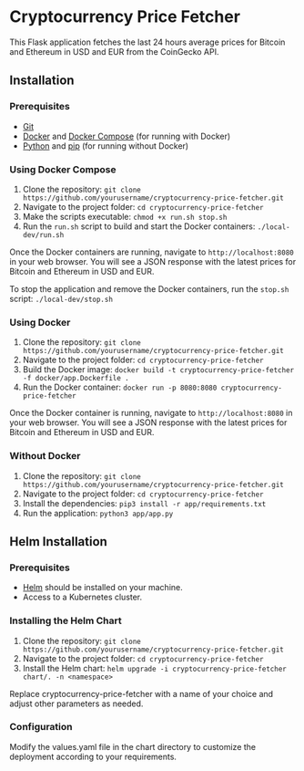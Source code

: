 # Cryptocurrency Price Fetcher

This Flask application fetches the last 24 hours average prices for Bitcoin and Ethereum in USD and EUR from the CoinGecko API.

## Installation

### Prerequisites

- [Git](https://git-scm.com/)
- [Docker](https://www.docker.com/) and [Docker Compose](https://docs.docker.com/compose/install/) (for running with Docker)
- [Python](https://www.python.org/) and [pip](https://pip.pypa.io/en/stable/installation/) (for running without Docker)

### Using Docker Compose

1. Clone the repository: `git clone https://github.com/yourusername/cryptocurrency-price-fetcher.git`
2. Navigate to the project folder: `cd cryptocurrency-price-fetcher`
3. Make the scripts executable: `chmod +x run.sh stop.sh`
4. Run the `run.sh` script to build and start the Docker containers: `./local-dev/run.sh`

Once the Docker containers are running, navigate to `http://localhost:8080` in your web browser. You will see a JSON response with the latest prices for Bitcoin and Ethereum in USD and EUR.

To stop the application and remove the Docker containers, run the `stop.sh` script: `./local-dev/stop.sh`

### Using Docker

1. Clone the repository: `git clone https://github.com/yourusername/cryptocurrency-price-fetcher.git`
2. Navigate to the project folder: `cd cryptocurrency-price-fetcher`
3. Build the Docker image: `docker build -t cryptocurrency-price-fetcher -f docker/app.Dockerfile .`
4. Run the Docker container: `docker run -p 8080:8080 cryptocurrency-price-fetcher`

Once the Docker container is running, navigate to `http://localhost:8080` in your web browser. You will see a JSON response with the latest prices for Bitcoin and Ethereum in USD and EUR.

### Without Docker

1. Clone the repository: `git clone https://github.com/yourusername/cryptocurrency-price-fetcher.git`
2. Navigate to the project folder: `cd cryptocurrency-price-fetcher`
3. Install the dependencies: `pip3 install -r app/requirements.txt`
4. Run the application: `python3 app/app.py`

## Helm Installation

### Prerequisites

- [Helm](https://helm.sh/) should be installed on your machine.
- Access to a Kubernetes cluster.

### Installing the Helm Chart

1. Clone the repository: `git clone https://github.com/yourusername/cryptocurrency-price-fetcher.git`
2. Navigate to the project folder: `cd cryptocurrency-price-fetcher`
3. Install the Helm chart: `helm upgrade -i cryptocurrency-price-fetcher chart/. -n <namespace>`

Replace cryptocurrency-price-fetcher with a name of your choice and adjust other parameters as needed.

### Configuration

Modify the values.yaml file in the chart directory to customize the deployment according to your requirements.
